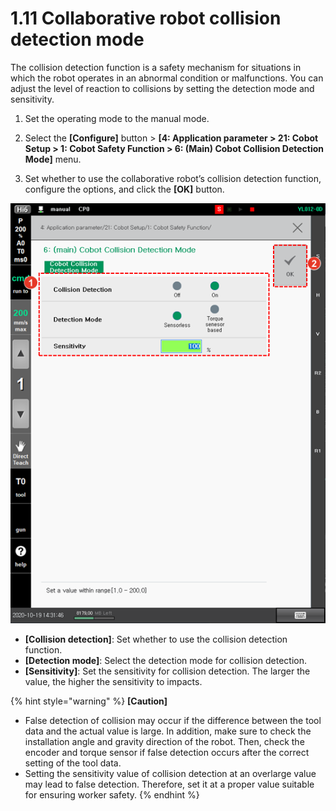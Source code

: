 # 1.11 Collaborative robot collision detection mode

The collision detection function is a safety mechanism for situations in which the robot operates in an abnormal condition or malfunctions. You can adjust the level of reaction to collisions by setting the detection mode and sensitivity.

1.  Set the operating mode to the manual mode.


2.  Select the **\[Configure]** button > **\[4: Application parameter > 21: Cobot Setup > 1: Cobot Safety Function > 6: (Main) Cobot Collision Detection Mode]** menu.


3. Set whether to use the collaborative robot’s collision detection function, configure the options, and click the **\[OK]** button.

![](<../_assets/image_28.png>)

* **\[Collision detection]**: Set whether to use the collision detection function.
* **\[Detection mode]**: Select the detection mode for collision detection.
* **\[Sensitivity]**: Set the sensitivity for collision detection. The larger the value, the higher the sensitivity to impacts.

{% hint style="warning" %}
**\[Caution]**

* False detection of collision may occur if the difference between the tool data and the actual value is large. In addition, make sure to check the installation angle and gravity direction of the robot. Then, check the encoder and torque sensor if false detection occurs after the correct setting of the tool data.
* Setting the sensitivity value of collision detection at an overlarge value may lead to false detection. Therefore, set it at a proper value suitable for ensuring worker safety.
{% endhint %}
